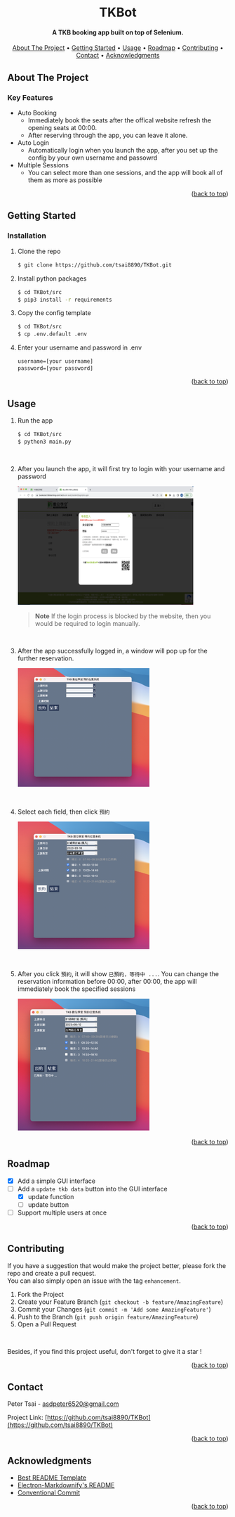 <a id="readme-top"></a>


<h1 align="center">
  <br>
  TKBot
  <br>
</h1>

<h4 align="center">A TKB booking app built on top of Selenium.</h4>

<p align="center">
  <a href="#about-the-project">About The Project</a> •
  <a href="#getting-started">Getting Started</a> •
  <a href="#usage">Usage</a> •
  <a href="#roadmap">Roadmap</a> •
  <a href="#contributing">Contributing</a> •
  <a href="#contact">Contact</a> •
  <a href="#acknowledgments">Acknowledgments</a>
</p>



<!-- ABOUT THE PROJECT -->
## About The Project

### Key Features

* Auto Booking
  - Immediately book the seats after the offical website refresh the opening seats at 00:00.
  - After reserving through the app, you can leave it alone.
* Auto Login
  - Automatically login when you launch the app, after you set up the config by your own username and passowrd
* Multiple Sessions
  - You can select more than one sessions, and the app will book all of them as more as possible

<p align="right">(<a href="#readme-top">back to top</a>)</p>



<!-- GETTING STARTED -->
## Getting Started

<!-- ### Prerequisites -->

### Installation

1. Clone the repo
    ```bash
    $ git clone https://github.com/tsai8890/TKBot.git
    ```
2. Install python packages
    ```bash
    $ cd TKBot/src
    $ pip3 install -r requirements
    ```
3. Copy the config template
    ```bash
    $ cd TKBot/src
    $ cp .env.default .env
    ```
4. Enter your username and password in .env
    ```env
    username=[your username]
    password=[your password]
    ```
    
<p align="right">(<a href="#readme-top">back to top</a>)</p>



<!-- USAGE -->
## Usage
1. Run the app
    ```bash
    $ cd TKBot/src
    $ python3 main.py
    ```
<br>

2. After you launch the app, it will first try to login with your username and password

    <img src=images/readme/login.png width=400 height=270>
    
    > **Note**
    > If the login process is blocked by the website, then you would be required to login manually.

<br>

3. After the app successfully logged in, a window will pop up for the further reservation.

    <img src=images/readme/window_popup.png width=300 height=270>
<br>
  
4. Select each field, then click `預約`

    <img src=images/readme/window_reserve.png width=300 height=290>
<br>

5. After you click `預約`, it will show `已預約，等待中 ...`. You can change the reservation information before 00:00, after 00:00, the app will immediately book the specified sessions

    <img src=images/readme/reserve_waiting.png width=300 height=300>

<p align="right">(<a href="#readme-top">back to top</a>)</p>



<!-- ROADMAP -->
## Roadmap

- [x] Add a simple GUI interface
- [ ] Add a `update tkb data` button into the GUI interface
  - [x] update function
  - [ ] update button
- [ ] Support multiple users at once

<p align="right">(<a href="#readme-top">back to top</a>)</p>



<!-- CONTRIBUTING -->
## Contributing
<!-- Contributions are what make the open source community such an amazing place to learn, inspire, and create. Any contributions you make are **greatly appreciated**. -->

If you have a suggestion that would make the project better, please fork the repo and create a pull request. <br> 
You can also simply open an issue with the tag `enhancement`. 

1. Fork the Project
2. Create your Feature Branch (`git checkout -b feature/AmazingFeature`)
3. Commit your Changes (`git commit -m 'Add some AmazingFeature'`)
4. Push to the Branch (`git push origin feature/AmazingFeature`)
5. Open a Pull Request

<br>

Besides, if you find this project useful, don't forget to give it a star !

<p align="right">(<a href="#readme-top">back to top</a>)</p>



<!-- CONTACT -->
## Contact

Peter Tsai - asdpeter6520@gmail.com

Project Link: [https://github.com/tsai8890/TKBot](https://github.com/tsai8890/TKBot)

<p align="right">(<a href="#readme-top">back to top</a>)</p>



<!-- ACKNOWLEDGMENTS -->
## Acknowledgments
* [Best README Template](https://github.com/othneildrew/Best-README-Template)
* [Electron-Markdownify's README](https://github.com/amitmerchant1990/electron-markdownify/blob/master/README.md)
* [Conventional Commit](https://www.conventionalcommits.org/en/v1.0.0/#specification)

<p align="right">(<a href="#readme-top">back to top</a>)</p>
